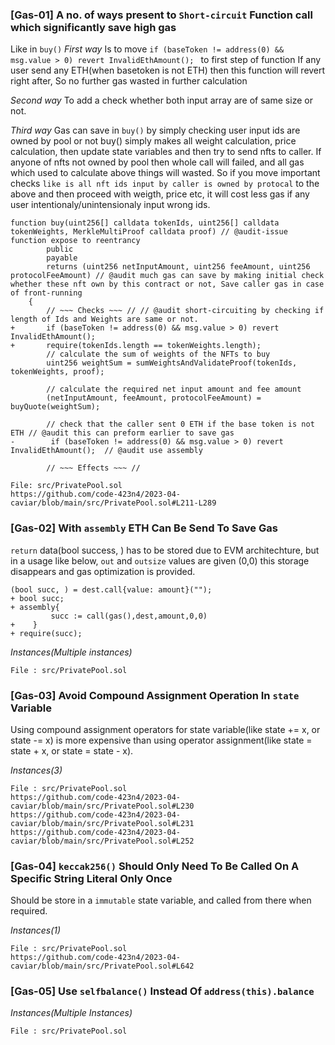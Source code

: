 ### [Gas-01] A no. of ways present to `Short-circuit` Function call which significantly save high gas
Like in ```buy()```
*First way*
Is to move ```if (baseToken != address(0) && msg.value > 0) revert InvalidEthAmount(); ``` to first step of function
If any user send any ETH(when basetoken is not ETH) then this function will revert right after, So no further gas wasted in further calculation

*Second way* 
To add a check whether both input array are of same size or not. 

*Third way*
Gas can save in ```buy()``` by simply checking user input ids are owned by pool or not
buy() simply makes all weight calculation, price calculation, then update state variables and then try to send nfts to caller.
If anyone of nfts not owned by pool then whole call will failed, and all gas which used to calculate above things will wasted.
So if you move important checks ```like is all nft ids input by caller is owned by protocal``` to the above and then proceed with weigth, price etc, it will cost less gas if any user intentionaly/unintensionaly input wrong ids.
```solidity
function buy(uint256[] calldata tokenIds, uint256[] calldata tokenWeights, MerkleMultiProof calldata proof) // @audit-issue function expose to reentrancy
        public
        payable
        returns (uint256 netInputAmount, uint256 feeAmount, uint256 protocolFeeAmount) // @audit much gas can save by making initial check whether these nft own by this contract or not, Save caller gas in case of front-running
    {
        // ~~~ Checks ~~~ // // @audit short-circuiting by checking if length of Ids and Weights are same or not.
+       if (baseToken != address(0) && msg.value > 0) revert InvalidEthAmount(); 
+       require(tokenIds.length == tokenWeights.length);
        // calculate the sum of weights of the NFTs to buy
        uint256 weightSum = sumWeightsAndValidateProof(tokenIds, tokenWeights, proof);

        // calculate the required net input amount and fee amount
        (netInputAmount, feeAmount, protocolFeeAmount) = buyQuote(weightSum);

        // check that the caller sent 0 ETH if the base token is not ETH // @audit this can preform earlier to save gas
-        if (baseToken != address(0) && msg.value > 0) revert InvalidEthAmount();  // @audit use assembly

        // ~~~ Effects ~~~ //
```
```
File: src/PrivatePool.sol
https://github.com/code-423n4/2023-04-caviar/blob/main/src/PrivatePool.sol#L211-L289
```


### [Gas-02] With `assembly` ETH Can Be Send To Save Gas
`return` data(bool success, ) has to be stored due to EVM architechture, but in a usage like below, `out` and `outsize` values are given (0,0) this storage disappears and gas optimization is provided.

```solidity
(bool succ, ) = dest.call{value: amount}("");
+ bool succ;
+ assembly{
         succ := call(gas(),dest,amount,0,0)
+    }
+ require(succ); 
```

*Instances(Multiple instances)*
```
File : src/PrivatePool.sol

```

### [Gas-03] Avoid Compound Assignment Operation In `state` Variable
Using compound assignment operators for state variable(like state += x, or state -= x) is more expensive than using operator assignment(like state = state + x, or state = state - x).

*Instances(3)*
```
File : src/PrivatePool.sol
https://github.com/code-423n4/2023-04-caviar/blob/main/src/PrivatePool.sol#L230
https://github.com/code-423n4/2023-04-caviar/blob/main/src/PrivatePool.sol#L231
https://github.com/code-423n4/2023-04-caviar/blob/main/src/PrivatePool.sol#L252
```
### [Gas-04] `keccak256()` Should Only Need To Be Called On A Specific String Literal Only Once
Should be store in a `immutable` state variable, and called from there when required.

*Instances(1)*
```
File : src/PrivatePool.sol
https://github.com/code-423n4/2023-04-caviar/blob/main/src/PrivatePool.sol#L642
```

### [Gas-05] Use `selfbalance()` Instead Of `address(this).balance`

*Instances(Multiple Instances)*
```
File : src/PrivatePool.sol
```



